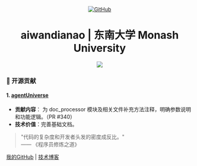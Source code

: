 <div align="center">
  <a href="https://github.com/aiwandianao">
    <img src="https://komarev.com/ghpvc/?username=aiwandianao&label=GitHub" alt="GitHub" />
  </a>
  <h1 align="center">aiwandianao | 东南大学 Monash University</h1>
  <p align="center">
    <img src="https://img.shields.io/static/v1?label=工程师&color=blue" />
  </p>
</div>

### 🔧 开源贡献
#### 1. [agentUniverse](https://github.com/agentuniverse-ai/agentUniverse)
- ​**贡献内容**​：
为 doc_processor 模块及相关文件补充方法注释，明确参数说明和功能逻辑。（PR #340）  
- ​**技术价值**​：完善基础文档。


> "代码的复杂度和开发者头发的密度成反比。"  
> —— 《程序员修炼之道》

[我的GitHub](https://github.com/aiwandianao) | [技术博客](https://aiwandianao.github.io)
